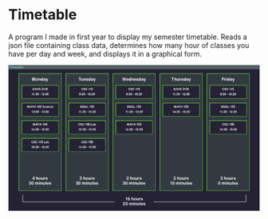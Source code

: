 # Timetable
A program I made in first year to display my semester timetable. Reads a json file containing class data, determines how many hour of classes you have per day and week, and displays it in a graphical form.

![Image of program running](screenshots/screenshot.png)